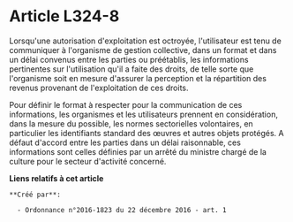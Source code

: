 # Article L324-8

Lorsqu'une autorisation d'exploitation est octroyée, l'utilisateur est tenu de communiquer à l'organisme de gestion
collective, dans un format et dans un délai convenus entre les parties ou préétablis, les informations pertinentes sur
l'utilisation qu'il a faite des droits, de telle sorte que l'organisme soit en mesure d'assurer la perception et la
répartition des revenus provenant de l'exploitation de ces droits. 

Pour définir le format à respecter pour la communication de ces informations, les organismes et les utilisateurs prennent en
considération, dans la mesure du possible, les normes sectorielles volontaires, en particulier les identifiants standard des
œuvres et autres objets protégés. A défaut d'accord entre les parties dans un délai raisonnable, ces informations sont celles
définies par un arrêté du ministre chargé de la culture pour le secteur d'activité concerné.

**Liens relatifs à cet article**

	**Créé par**:

	  - Ordonnance n°2016-1823 du 22 décembre 2016 - art. 1
